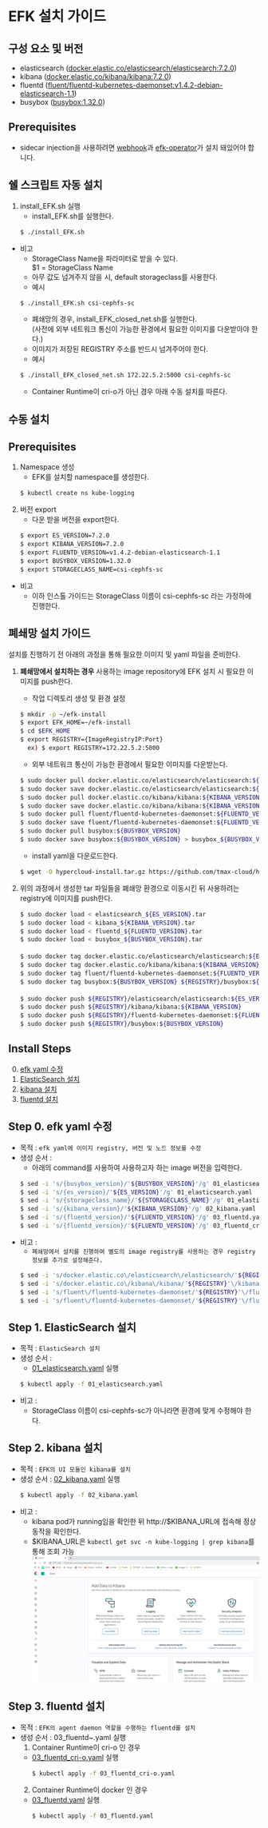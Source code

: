 
# EFK 설치 가이드

## 구성 요소 및 버전
* elasticsearch ([docker.elastic.co/elasticsearch/elasticsearch:7.2.0](https://www.docker.elastic.co/r/elasticsearch/elasticsearch:7.2.0))
* kibana ([docker.elastic.co/kibana/kibana:7.2.0](https://www.docker.elastic.co/r/kibana/kibana?limit=50&offset=0&show_snapshots=false))
* fluentd ([fluent/fluentd-kubernetes-daemonset:v1.4.2-debian-elasticsearch-1.1](https://hub.docker.com/layers/fluent/fluentd-kubernetes-daemonset/v1.4.2-debian-elasticsearch-1.1/images/sha256-ce4885865850d3940f5e5318066897b8502c0b955066392de7fd4ef6f1fd4275?context=explore))
* busybox ([busybox:1.32.0](https://hub.docker.com/layers/busybox/library/busybox/1.32.0/images/sha256-414aeb860595d7078cbe87abaeed05157d6b44907fbd7db30e1cfba9b6902448?context=explore))

## Prerequisites
* sidecar injection을 사용하려면 [webhook](https://github.com/tmax-cloud/install-hypercloud/tree/5.0)과 [efk-operator](https://github.com/tmax-cloud/efk-operator)가 설치 돼있어야 합니다.

## 쉘 스크립트 자동 설치
1. install_EFK.sh 실행  
    * install_EFK.sh를 실행한다.
    ```bash
    $ ./install_EFK.sh
    ```
* 비고  
    * StorageClass Name을 파라미터로 받을 수 있다.  
    $1 = StorageClass Name  
    * 아무 값도 넘겨주지 않을 시, default storageclass를 사용한다.  
    * 예시
    ```bash
    $ ./install_EFK.sh csi-cephfs-sc
    ```
    * 폐쇄망의 경우, install_EFK_closed_net.sh를 실행한다.  
      (사전에 외부 네트워크 통신이 가능한 환경에서 필요한 이미지를 다운받아야 한다.)
    * 이미지가 저장된 REGISTRY 주소를 반드시 넘겨주어야 한다.
    * 예시
    ```bash
    $ ./install_EFK_closed_net.sh 172.22.5.2:5000 csi-cephfs-sc
    ```
    * Container Runtime이 cri-o가 아닌 경우 아래 수동 설치를 따른다.

## 수동 설치
## Prerequisites
1. Namespace 생성
    * EFK를 설치할 namespace를 생성한다.
    ```bash
    $ kubectl create ns kube-logging
    ```
2. 버전 export
    * 다운 받을 버전을 export한다. 
    ```bash
    $ export ES_VERSION=7.2.0
    $ export KIBANA_VERSION=7.2.0
    $ export FLUENTD_VERSION=v1.4.2-debian-elasticsearch-1.1
    $ export BUSYBOX_VERSION=1.32.0
    $ export STORAGECLASS_NAME=csi-cephfs-sc
    ```

* 비고  
    * 이하 인스톨 가이드는 StorageClass 이름이 csi-cephfs-sc 라는 가정하에 진행한다.

## 폐쇄망 설치 가이드
설치를 진행하기 전 아래의 과정을 통해 필요한 이미지 및 yaml 파일을 준비한다.
1. **폐쇄망에서 설치하는 경우** 사용하는 image repository에 EFK 설치 시 필요한 이미지를 push한다. 

    * 작업 디렉토리 생성 및 환경 설정
    ```bash
    $ mkdir -p ~/efk-install
    $ export EFK_HOME=~/efk-install
    $ cd $EFK_HOME
    $ export REGISTRY={ImageRegistryIP:Port}
      ex) $ export REGISTRY=172.22.5.2:5000
    ```
    * 외부 네트워크 통신이 가능한 환경에서 필요한 이미지를 다운받는다.
    ```bash
    $ sudo docker pull docker.elastic.co/elasticsearch/elasticsearch:${ES_VERSION}
    $ sudo docker save docker.elastic.co/elasticsearch/elasticsearch:${ES_VERSION} > elasticsearch_${ES_VERSION}.tar
    $ sudo docker pull docker.elastic.co/kibana/kibana:${KIBANA_VERSION}
    $ sudo docker save docker.elastic.co/kibana/kibana:${KIBANA_VERSION} > kibana_${KIBANA_VERSION}.tar
    $ sudo docker pull fluent/fluentd-kubernetes-daemonset:${FLUENTD_VERSION}
    $ sudo docker save fluent/fluentd-kubernetes-daemonset:${FLUENTD_VERSION} > fluentd_${FLUENTD_VERSION}.tar
    $ sudo docker pull busybox:${BUSYBOX_VERSION}
    $ sudo docker save busybox:${BUSYBOX_VERSION} > busybox_${BUSYBOX_VERSION}.tar
    ```
    * install yaml을 다운로드한다.
    ```bash
    $ wget -O hypercloud-install.tar.gz https://github.com/tmax-cloud/hypercloud-install-guide/archive/v${INSTALL_GUIDE_VERSION}.tar.gz
    ```
  
2. 위의 과정에서 생성한 tar 파일들을 폐쇄망 환경으로 이동시킨 뒤 사용하려는 registry에 이미지를 push한다.
    ```bash
    $ sudo docker load < elasticsearch_${ES_VERSION}.tar
    $ sudo docker load < kibana_${KIBANA_VERSION}.tar
    $ sudo docker load < fluentd_${FLUENTD_VERSION}.tar
    $ sudo docker load < busybox_${BUSYBOX_VERSION}.tar
    
    $ sudo docker tag docker.elastic.co/elasticsearch/elasticsearch:${ES_VERSION} ${REGISTRY}/elasticsearch/elasticsearch:${ES_VERSION}
    $ sudo docker tag docker.elastic.co/kibana/kibana:${KIBANA_VERSION} ${REGISTRY}/kibana/kibana:${KIBANA_VERSION}
    $ sudo docker tag fluent/fluentd-kubernetes-daemonset:${FLUENTD_VERSION} ${REGISTRY}/fluentd-kubernetes-daemonset:${FLUENTD_VERSION}
    $ sudo docker tag busybox:${BUSYBOX_VERSION} ${REGISTRY}/busybox:${BUSYBOX_VERSION}
    
    $ sudo docker push ${REGISTRY}/elasticsearch/elasticsearch:${ES_VERSION}
    $ sudo docker push ${REGISTRY}/kibana/kibana:${KIBANA_VERSION}
    $ sudo docker push ${REGISTRY}/fluentd-kubernetes-daemonset:${FLUENTD_VERSION}
    $ sudo docker push ${REGISTRY}/busybox:${BUSYBOX_VERSION}
    ```

## Install Steps
0. [efk yaml 수정](https://github.com/tmax-cloud/hypercloud-install-guide/tree/master/EFK#step-0-efk-yaml-%EC%88%98%EC%A0%95)
1. [ElasticSearch 설치](https://github.com/tmax-cloud/hypercloud-install-guide/tree/master/EFK#step-2-elasticsearch-%EC%84%A4%EC%B9%98)
2. [kibana 설치](https://github.com/tmax-cloud/hypercloud-install-guide/tree/master/EFK#step-3-kibana-%EC%84%A4%EC%B9%98)
3. [fluentd 설치](https://github.com/tmax-cloud/hypercloud-install-guide/tree/master/EFK#step-4-fluentd-%EC%84%A4%EC%B9%98)

## Step 0. efk yaml 수정
* 목적 : `efk yaml에 이미지 registry, 버전 및 노드 정보를 수정`
* 생성 순서 : 
    * 아래의 command를 사용하여 사용하고자 하는 image 버전을 입력한다.
	```bash
	$ sed -i 's/{busybox_version}/'${BUSYBOX_VERSION}'/g' 01_elasticsearch.yaml
	$ sed -i 's/{es_version}/'${ES_VERSION}'/g' 01_elasticsearch.yaml
    $ sed -i 's/{storageclass_name}/'${STORAGECLASS_NAME}'/g' 01_elasticsearch.yaml
	$ sed -i 's/{kibana_version}/'${KIBANA_VERSION}'/g' 02_kibana.yaml
	$ sed -i 's/{fluentd_version}/'${FLUENTD_VERSION}'/g' 03_fluentd.yaml
    $ sed -i 's/{fluentd_version}/'${FLUENTD_VERSION}'/g' 03_fluentd_cri-o.yaml
	```
* 비고 :
    * `폐쇄망에서 설치를 진행하여 별도의 image registry를 사용하는 경우 registry 정보를 추가로 설정해준다.`
	```bash
	$ sed -i 's/docker.elastic.co\/elasticsearch\/elasticsearch/'${REGISTRY}'\/elasticsearch\/elasticsearch/g' 01_elasticsearch.yaml
	$ sed -i 's/docker.elastic.co\/kibana\/kibana/'${REGISTRY}'\/kibana\/kibana/g' 02_kibana.yaml
	$ sed -i 's/fluent\/fluentd-kubernetes-daemonset/'${REGISTRY}'\/fluentd-kubernetes-daemonset/g' 03_fluentd.yaml
    $ sed -i 's/fluent\/fluentd-kubernetes-daemonset/'${REGISTRY}'\/fluentd-kubernetes-daemonset/g' 03_fluentd_cri-o.yaml
	```    
    
## Step 1. ElasticSearch 설치
* 목적 : `ElasticSearch 설치`
* 생성 순서 : 
    * [01_elasticsearch.yaml](yaml/01_elasticsearch.yaml) 실행
	```bash
	$ kubectl apply -f 01_elasticsearch.yaml
	```     
* 비고 :
    * StorageClass 이름이 csi-cephfs-sc가 아니라면 환경에 맞게 수정해야 한다.

## Step 2. kibana 설치
* 목적 : `EFK의 UI 모듈인 kibana를 설치`
* 생성 순서 : [02_kibana.yaml](yaml/02_kibana.yaml) 실행 
    ```bash
    $ kubectl apply -f 02_kibana.yaml
    ```
* 비고 :
    * kibana pod가 running임을 확인한 뒤 http://$KIBANA_URL에 접속해 정상 동작을 확인한다.
    * $KIBANA_URL은 `kubectl get svc -n kube-logging | grep kibana`를 통해 조회 가능
![image](figure/kibana-ui.png)   

## Step 3. fluentd 설치
* 목적 : `EFK의 agent daemon 역할을 수행하는 fluentd를 설치`
* 생성 순서 : 03_fluentd~.yaml 실행  
  1. Container Runtime이 cri-o 인 경우  
    * [03_fluentd_cri-o.yaml](yaml/03_fluentd_cri-o.yaml) 실행
      ``` bash
      $ kubectl apply -f 03_fluentd_cri-o.yaml
      ```
  2. Container Runtime이 docker 인 경우  
    * [03_fluentd.yaml](yaml/03_fluentd.yaml) 실행 
      ```bash
      $ kubectl apply -f 03_fluentd.yaml
      ```
